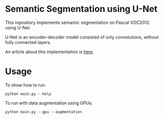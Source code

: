 # Semantic Segmentation using U-Net
This repository implements semantic segmentation on Pascal VOC2012 using U-Net.

U-Net is an encoder-decoder model consisted of only convolutions, without fully connected layers.

An article about this implementation is [here](https://qiita.com/tktktks10/items/0f551aea27d2f62ef708).


# Usage
To show how to run.

`python main.py --help`


To run with data augmentation using GPUs.

`python main.py --gpu --augmentation`

